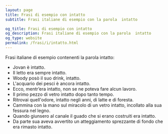 ```yaml
---
layout: page
title: Frasi di esempio con intatto 
subtitle: Frasi italiane di esempio con la parola  intatto

og_title: Frasi di esempio con intatto 
og_description: Frasi italiane di esempio con la parola  intatto
og_type: website
permalink: /frasi/i/intatto.html
---
```


Frasi italiane di esempio contenenti la parola intatto:


- Jovan è intatto.
- Il letto era sempre intatto.
- Woody posò il suo drink, intatto.
- L'acquario dei pesci è ancora intatto.
- Ecco, mentr’era intatto, non se ne poteva fare alcun lavoro.
- Il primo pezzo di vetro intatto dopo tanto tempo.
- Ritrovai quell'odore, intatto negli anni, di latte e di foresta.
- Cammina con la mano sul miracolo di un vetro intatto, incollato alla sua fessura nel legno.
- Quando giunsero al canale il guado che si erano costruiti era intatto.
- Da parte sua aveva avvertito un atteggiamento sprezzante di fondo che era rimasto intatto.
